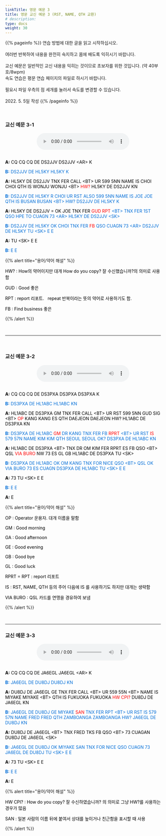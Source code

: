 ```yaml
---
linkTitle: 영문 예문 3
title: 영문 교신 예문 3 (RST, NAME, QTH 교환)
# description: 
type: docs
weight: 30
---
```


{{% pageinfo %}}
연습 방법에 대한 글을 읽고 시작하십시오.<br>
<br>
여러번 반복하여 내용을 완전히 숙지하고 몸에 배도록 익히시기 바랍니다.<br>
<br>
교신 예문은 일반적인 교신 내용을 익히는 것이므로 초보자를 위한 것입니다. (약 40부호/8wpm)<br>
속도 연습은 평문 연습 페이지의 파일로 하시기 바랍니다.<br>
<br>
필요시 파일 우측의 점 세개를 눌러서 속도를 변경할 수 있습니다.<br>
<br>
2022. 5. 5일 작성
{{% /pageinfo %}}

<br>

### 교신 예문 3-1

<center><audio src="https://blog.kakaocdn.net/dn/nr6b1/btrBuy0V7Kr/IwJJkFmyUtdt88KB97x3i1/tfile.mp3" controls="controls"></audio></center>
<br>
<p data-ke-size="size16"><span style="color: #000000;"><b>A:</b> CQ CQ CQ DE DS2JJV DS2JJV &lt;AR&gt; K</span></p>
<p data-ke-size="size16"><span style="color: #006dd7;"><b>B:</b> DS2JJV DE HL5KY HL5KY K</span></p>
<p data-ke-size="size16"><span style="color: #000000;"><b>A:</b> HL5KY DE DS2JJV TNX FER CALL &lt;BT&gt; UR 599 5NN NAME IS CHOI CHOI QTH IS WONJU WONJU &lt;BT&gt; <span style="color: red;">HW?</span><span style="color: #000000;"> HL5KY DE DS2JJV KN</span></p>
<p data-ke-size="size16"><span style="color: #006dd7;"><b>B:</b> DS2JJV DE HL5KY R CHOI UR RST ALSO 599 5NN NAME IS JOE JOE QTH IS BUSAN BUSAN &lt;BT&gt; HW? DS2JJV DE HL5KY K</span></p>
<p data-ke-size="size16"><span style="color: #000000;"><b>A:</b> HL5KY DE DS2JJV = OK JOE TNX FER <span style="color: red;">GUD RPT</span><span style="color: #006dd7;"> &lt;BT&gt; TNX FER 1ST QSO HPE TO CUAGN 73 &lt;AR&gt; HL5KY DE DS2JJV &lt;SK&gt;</span></p>
<p data-ke-size="size16"><span style="color: #006dd7;"><b>B:</b> DS2JJV DE HL5KY OK CHOI TNX FER <span style="color: red;">FB</span><span style="color: #006dd7;"> QSO CUAGN 73 &lt;AR&gt; DS2JJV DE HL5KY TU &lt;SK&gt; E E</span></p>
<p data-ke-size="size16"><span style="color: #000000;"><b>A:</b> TU &lt;SK&gt; E E</span></p>
<p data-ke-size="size16"><span style="color: #006dd7;"><b>B:</b> E E</span></p>

{{% alert title="용어/약어 해설" %}}
<p data-ke-size="size16">
<p data-ke-size="size16"><span style="color: #000000;">HW? : How의 약어이지만 대개 How do you copy? 잘 수신했습니까?의 의미로 사용함</span></p>
<p data-ke-size="size16"><span style="color: #000000;">GUD : Good 좋은</span></p>
<p data-ke-size="size16"><span style="color: #000000;">RPT : report 리포트.&nbsp;&nbsp;  repeat 반복이라는 뜻의 약어로 사용하기도 함.</span></p>
<p data-ke-size="size16"><span style="color: #000000;">FB : Find business 좋은</span></p>
{{% /alert %}}

<p data-ke-size="size16">&nbsp;</p>

----------------------------------------

<br>

### 교신 예문 3-2

<center><audio src="https://blog.kakaocdn.net/dn/ctUQN6/btrBr7wrXuK/NMLzpy32KkorB3cz53laAK/tfile.mp3" controls="controls"></audio></center>
<br>

<p data-ke-size="size16"><span style="color: #000000;"><b>A:</b> CQ CQ CQ DE DS3PXA DS3PXA DS3PXA K</span></p>
<p data-ke-size="size16"><span style="color: #006dd7;"><b>B:</b> DS3PXA DE HL1ABC HL1ABC KN</span></p>
<p data-ke-size="size16"><span style="color: #000000;"><b>A:</b> HL1ABC DE DS3PXA GM TNX FER CALL &lt;BT&gt; UR RST 599 5NN GUD SIG &lt;BT&gt; <span style="color: red;">OP</span><span style="color: #000000;"> KANG KANG ES QTH DAEJEON DAEJEON HW? HL1ABC DE DS3PXA KN</span></p>
<p data-ke-size="size16"><span style="color: #006dd7;"><b>B:</b> DS3PXA DE HL1ABC <span style="color: red;">GM</span><span style="color: #006dd7;"> DR KANG TNX FER FB <span style="color: red;">RPRT</span><span style="color: #006dd7;"> &lt;BT&gt; UR RST <span style="color: red;">IS</span><span style="color: #006dd7;"> 579 57N NAME KIM KIM QTH SEOUL SEOUL OK? DS3PXA DE HL1ABC KN</span></p>
<p data-ke-size="size16"><span style="color: #000000;"><b>A:</b> HL1ABC DE DS3PXA &lt;BT&gt; TNX DR OM KIM FER RPRT ES FB QSO &lt;BT&gt; QSL <span style="color: red;">VIA BURO</span><span style="color: #000000;"> NW 73 ES GL GB HL1ABC DE DS3PXA TU &lt;SK&gt;</span></p>
<p data-ke-size="size16"><span style="color: #006dd7;"><b>B:</b> DS3PXA DE HL1ABC OK OM KANG TNX FOR NICE QSO &lt;BT&gt; QSL OK VIA BURO 73 ES CUAGN DS3PXA DE HL1ABC TU &lt;SK&gt; E E</span></p>
<p data-ke-size="size16"><span style="color: #000000;"><b>A:</b> 73 TU &lt;SK&gt; E E</span></p>
<p data-ke-size="size16"><span style="color: #006dd7;"><b>B:</b> E E</span></p>
<p data-ke-size="size16"><span style="color: #000000;"><b>A:</b> E</span></p>

{{% alert title="용어/약어 해설" %}}
<p data-ke-size="size16">
<p data-ke-size="size16"><span style="color: #000000;">OP : Operator 운용자. 대개 이름을 말함</span></p>
<p data-ke-size="size16"><span style="color: #000000;">GM : Good morning</span></p>
<p data-ke-size="size16"><span style="color: #000000;">GA : Good afternoon</span></p>
<p data-ke-size="size16"><span style="color: #000000;">GE : Good evening</span></p>
<p data-ke-size="size16"><span style="color: #000000;">GB : Good bye</span></p>
<p data-ke-size="size16"><span style="color: #000000;">GL : Good luck</span></p>
<p data-ke-size="size16"><span style="color: #000000;">RPRT = RPT : report 리포트</span></p>
<p data-ke-size="size16"><span style="color: #000000;">IS : RST, NAME, QTH 등의 주어 다음에 IS 를 사용하기도 하지만 대개는 생략함</span></p>
<p data-ke-size="size16"><span style="color: #000000;">VIA BURO : QSL 카드를 연맹을 경유하여 보냄</span></p>
{{% /alert %}}

<p data-ke-size="size16">&nbsp;</p>

----------------------------------------

### 교신 예문 3-3

<center><audio src="https://blog.kakaocdn.net/dn/bL4UMy/btrBrKhekZw/85oqyMBxQxVKbcs81avxs1/tfile.mp3" controls="controls"></audio></center>
<br>

<p data-ke-size="size16"><span style="color: #000000;"><b>A:</b> CQ CQ CQ DE JA6EGL JA6EGL &lt;AR&gt; K</span></p>
<p data-ke-size="size16"><span style="color: #006dd7;"><b>B:</b> JA6EGL DE DU8DJ DU8DJ KN</span></p>
<p data-ke-size="size16"><span style="color: #000000;"><b>A:</b> DU8DJ DE JA6EGL GE TNX FER CALL &lt;BT&gt; UR 559 55N &lt;BT&gt; NAME IS MIYAKE MIYAKE &lt;BT&gt; QTH IS FUKUOKA FUKUOKA <span style="color: red;">HW CPI?</span><span style="color: #000000;"> DU8DJ DE JA6EGL KN</span></p>
<p data-ke-size="size16"><span style="color: #006dd7;"><b>B:</b> JA6EGL DE DU8DJ GE MIYAKE <span style="color: red;">SAN</span><span style="color: #006dd7;"> TNX FER RPT &lt;BT&gt; UR RST IS 579 57N NAME FRED FRED QTH ZAMBOANGA ZAMBOANGA HW? JA6EGL DE DU8DJ KN</span></p>
<p data-ke-size="size16"><span style="color: #000000;"><b>A:</b> DU8DJ DE JA6EGL &lt;BT&gt; TNX FRED TKS FB QSO &lt;BT&gt; 73 CUAGAN DU8DJ DE JA6EGL &lt;SK&gt;</span></p>
<p data-ke-size="size16"><span style="color: #006dd7;"><b>B:</b> JA6EGL DE DU8DJ OK MIYAKE SAN TNX FOR NICE QSO CUAGN 73 JA6EGL DE DU8DJ TU &lt;SK&gt; E E</span></p>
<p data-ke-size="size16"><span style="color: #000000;"><b>A:</b> 73 TU &lt;SK&gt; E E</span></p>
<p data-ke-size="size16"><span style="color: #006dd7;"><b>B:</b> E E</span></p>
<p data-ke-size="size16"><span style="color: #000000;"><b>A:</b> E</span></p>

{{% alert title="용어/약어 해설" %}}
<p data-ke-size="size16">
<p data-ke-size="size16"><span style="color: #000000;">HW CPI? : How do you copy? 잘 수신하였습니까? 의 의미로 그냥 HW?를 사용하는 경우가 많음</span></p>
<p data-ke-size="size16"><span style="color: #000000;">SAN : 일본 사람의 이름 뒤에 붙여서 상대를 높이거나 친근함을 표시할 때 사용</span></p>
{{% /alert %}}
<p data-ke-size="size16">&nbsp;</p>